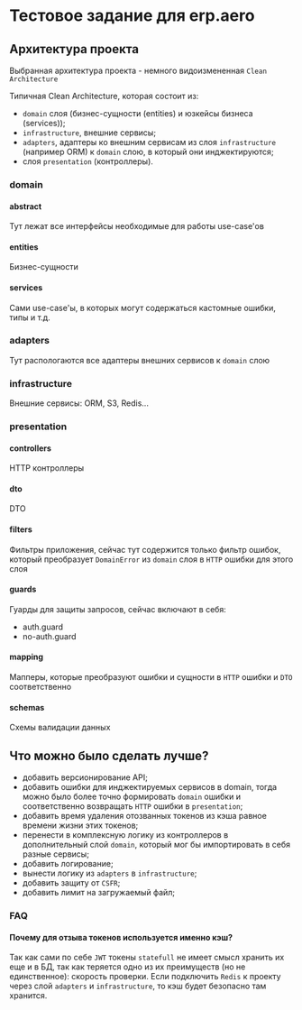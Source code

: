 # Тестовое задание для erp.aero
## Архитектура проекта
Выбранная архитектура проекта - немного видоизмененная `Clean Architecture`

Типичная Clean Architecture, которая состоит из:
- `domain` слоя (бизнес-сущности (entities) и юзкейсы бизнеса (services));
- `infrastructure`, внешние сервисы;
- `adapters`, адаптеры ко внешним сервисам из слоя `infrastructure` (например ORM) к `domain` слою, в который они инджектируются;
- слоя `presentation` (контроллеры).

### domain
#### abstract
Тут лежат все интерфейсы необходимые для работы use-case'ов

#### entities
Бизнес-сущности

#### services
Сами use-case'ы, в которых могут содержаться кастомные ошибки, типы и т.д.

### adapters
Тут распологаются все адаптеры внешних сервисов к `domain` слою

### infrastructure
Внешние сервисы: ORM, S3, Redis...

### presentation
#### controllers
HTTP контроллеры

#### dto
DTO

#### filters
Фильтры приложения, сейчас тут содержится только фильтр ошибок, который преобразует `DomainError` из `domain` слоя в `HTTP` ошибки для этого слоя

#### guards
Гуарды для защиты запросов, сейчас включают в себя:
- auth.guard
- no-auth.guard

#### mapping
Мапперы, которые преобразуют ошибки и сущности в `HTTP` ошибки и `DTO` соответственно

#### schemas
Схемы валидации данных

## Что можно было сделать лучше?
- добавить версионирование API;
- добавить ошибки для инджектируемых сервисов в domain, тогда можно было более точно формировать `domain` ошибки и соответственно возвращать `HTTP` ошибки в `presentation`;
- добавить время удаления отозванных токенов из кэша равное времени жизни этих токенов;
- перенести в комплексную логику из контроллеров в дополнительный слой `domain`, который мог бы импортировать в себя разные сервисы;
- добавить логирование;
- вынести логику из `adapters` в `infrastructure`;
- добавить защиту от `CSFR`;
- добавить лимит на загружаемый файл;

### FAQ
#### Почему для отзыва токенов используется именно кэш?
Так как сами по себе `JWT` токены `statefull` не имеет смысл хранить их еще и в БД, так как теряется одно из их преимуществ (но не единственное): скорость проверки. Если подключить `Redis` к проекту через слой `adapters` и `infrastructure`, то кэш будет безопасно там хранится.
